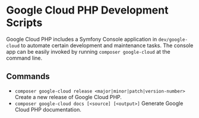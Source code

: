 # Google Cloud PHP Development Scripts

Google Cloud PHP includes a Symfony Console application in `dev/google-cloud`
to automate certain development and maintenance tasks. The console app can be
easily invoked by running `composer google-cloud` at the command line.

## Commands

* `composer google-cloud release <major|minor|patch|version-number>` Create a new release of Google Cloud PHP.
* `composer google-cloud docs [<source] [<output>]` Generate Google Cloud PHP documentation.
